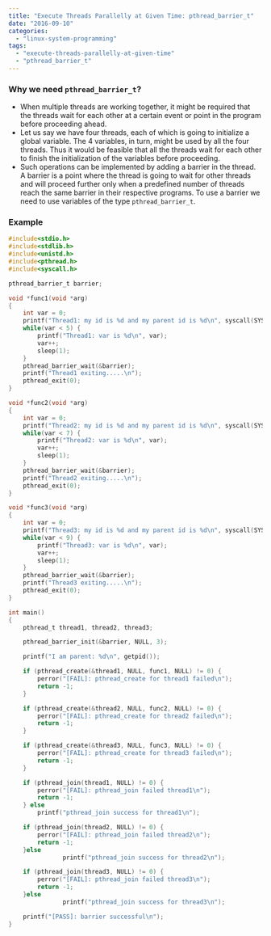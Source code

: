 ```yaml
---
title: "Execute Threads Parallelly at Given Time: pthread_barrier_t"
date: "2016-09-10"
categories: 
  - "linux-system-programming"
tags: 
  - "execute-threads-parallelly-at-given-time"
  - "pthread_barrier_t"
---
```


### Why we need `pthread_barrier_t`?

- When multiple threads are working together, it might be required that the threads wait for each other at a certain event or point in the program before proceeding ahead.
- Let us say we have four threads, each of which is going to initialize a global variable. The 4 variables, in turn, might be used by all the four threads. Thus it would be feasible that all the threads wait for each other to finish the initialization of the variables before proceeding.
- Such operations can be implemented by adding a barrier in the thread. A barrier is a point where the thread is going to wait for other threads and will proceed further only when a predefined number of threads reach the same barrier in their respective programs. To use a barrier we need to use variables of the type `pthread_barrier_t`.

### Example

```c
#include<stdio.h>
#include<stdlib.h>
#include<unistd.h>
#include<pthread.h>
#include<syscall.h>

pthread_barrier_t barrier;

void *func1(void *arg)
{
    int var = 0;
    printf("Thread1: my id is %d and my parent id is %d\n", syscall(SYS_gettid), getpid());
    while(var < 5) {
        printf("Thread1: var is %d\n", var);
        var++;
        sleep(1);
    }
    pthread_barrier_wait(&barrier);
    printf("Thread1 exiting.....\n");
    pthread_exit(0);
}

void *func2(void *arg)
{
    int var = 0;
    printf("Thread2: my id is %d and my parent id is %d\n", syscall(SYS_gettid), getpid());
    while(var < 7) {
        printf("Thread2: var is %d\n", var);
        var++;
        sleep(1);
    }
    pthread_barrier_wait(&barrier);
    printf("Thread2 exiting.....\n");
    pthread_exit(0);
}

void *func3(void *arg)
{
    int var = 0;
    printf("Thread3: my id is %d and my parent id is %d\n", syscall(SYS_gettid), getpid());
    while(var < 9) {
        printf("Thread3: var is %d\n", var);
        var++;
        sleep(1);
    }
    pthread_barrier_wait(&barrier);
    printf("Thread3 exiting.....\n");
    pthread_exit(0);
}

int main()
{
    pthread_t thread1, thread2, thread3;

    pthread_barrier_init(&barrier, NULL, 3);

    printf("I am parent: %d\n", getpid());

    if (pthread_create(&thread1, NULL, func1, NULL) != 0) {
        perror("[FAIL]: pthread_create for thread1 failed\n");
        return -1;
    }

    if (pthread_create(&thread2, NULL, func2, NULL) != 0) {
        perror("[FAIL]: pthread_create for thread2 failed\n");
        return -1;
    }

    if (pthread_create(&thread3, NULL, func3, NULL) != 0) {
        perror("[FAIL]: pthread_create for thread3 failed\n");
        return -1;
    }

    if (pthread_join(thread1, NULL) != 0) {
        perror("[FAIL]: pthread_join failed thread1\n");
        return -1;
    } else
        printf("pthread_join success for thread1\n");

    if (pthread_join(thread2, NULL) != 0) {
        perror("[FAIL]: pthread_join failed thread2\n");
        return -1;
    }else
               printf("pthread_join success for thread2\n");

    if (pthread_join(thread3, NULL) != 0) {
        perror("[FAIL]: pthread_join failed thread3\n");
        return -1;
    }else
               printf("pthread_join success for thread3\n");

    printf("[PASS]: barrier successful\n");
}
```
